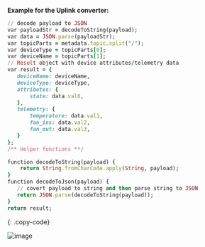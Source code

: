 **Example for the Uplink converter:**

```ruby
// decode payload to JSON
var payloadStr = decodeToString(payload);
var data = JSON.parse(payloadStr);
var topicParts = metadata.topic.split("/");
var deviceType = topicParts[0];
var deviceName = topicParts[1];
// Result object with device attributes/telemetry data
var result = {
   deviceName: deviceName,
   deviceType: deviceType,
   attributes: {
       state: data.val0,
   },
   telemetry: {
       temperature: data.val1,
       fan_ins: data.val2,
       fan_out: data.val3,
   }
};
/** Helper functions **/

function decodeToString(payload) {
    return String.fromCharCode.apply(String, payload);
}
function decodeToJson(payload) {
   // covert payload to string and then parse string to JSON
   return JSON.parse(decodeToString(payload));
}
return result;
```
{: .copy-code}

![image](https://img.thingsboard.io/user-guide/integrations/aws-iot/aws-iot-uplink-converter-java-pe.png)
